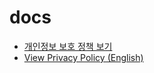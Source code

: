# docs
- [개인정보 보호 정책 보기](./privacy/privacy-policy.md)
- [View Privacy Policy (English)](./privacy/privacy-policy-en.md)
